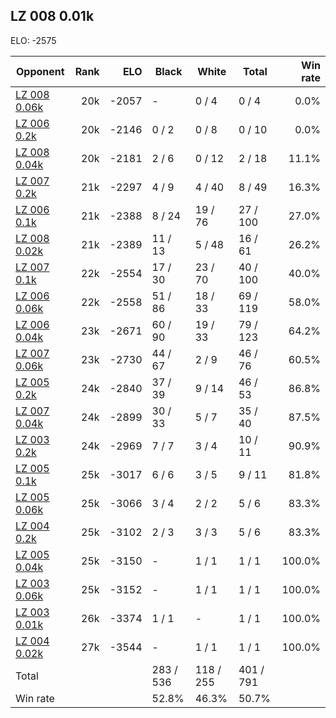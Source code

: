 ## LZ 008 0.01k ##

ELO: -2575

Opponent | Rank | ELO | Black | White | Total | Win rate
---------|-----:|----:|-------|-------|-------|-------:
[LZ 008 0.06k](LZ%20008%200.06k.md) | 20k | -2057 | - | 0 / 4 | 0 / 4 | 0.0%
[LZ 006 0.2k](LZ%20006%200.2k.md) | 20k | -2146 | 0 / 2 | 0 / 8 | 0 / 10 | 0.0%
[LZ 008 0.04k](LZ%20008%200.04k.md) | 20k | -2181 | 2 / 6 | 0 / 12 | 2 / 18 | 11.1%
[LZ 007 0.2k](LZ%20007%200.2k.md) | 21k | -2297 | 4 / 9 | 4 / 40 | 8 / 49 | 16.3%
[LZ 006 0.1k](LZ%20006%200.1k.md) | 21k | -2388 | 8 / 24 | 19 / 76 | 27 / 100 | 27.0%
[LZ 008 0.02k](LZ%20008%200.02k.md) | 21k | -2389 | 11 / 13 | 5 / 48 | 16 / 61 | 26.2%
[LZ 007 0.1k](LZ%20007%200.1k.md) | 22k | -2554 | 17 / 30 | 23 / 70 | 40 / 100 | 40.0%
[LZ 006 0.06k](LZ%20006%200.06k.md) | 22k | -2558 | 51 / 86 | 18 / 33 | 69 / 119 | 58.0%
[LZ 006 0.04k](LZ%20006%200.04k.md) | 23k | -2671 | 60 / 90 | 19 / 33 | 79 / 123 | 64.2%
[LZ 007 0.06k](LZ%20007%200.06k.md) | 23k | -2730 | 44 / 67 | 2 / 9 | 46 / 76 | 60.5%
[LZ 005 0.2k](LZ%20005%200.2k.md) | 24k | -2840 | 37 / 39 | 9 / 14 | 46 / 53 | 86.8%
[LZ 007 0.04k](LZ%20007%200.04k.md) | 24k | -2899 | 30 / 33 | 5 / 7 | 35 / 40 | 87.5%
[LZ 003 0.2k](LZ%20003%200.2k.md) | 24k | -2969 | 7 / 7 | 3 / 4 | 10 / 11 | 90.9%
[LZ 005 0.1k](LZ%20005%200.1k.md) | 25k | -3017 | 6 / 6 | 3 / 5 | 9 / 11 | 81.8%
[LZ 005 0.06k](LZ%20005%200.06k.md) | 25k | -3066 | 3 / 4 | 2 / 2 | 5 / 6 | 83.3%
[LZ 004 0.2k](LZ%20004%200.2k.md) | 25k | -3102 | 2 / 3 | 3 / 3 | 5 / 6 | 83.3%
[LZ 005 0.04k](LZ%20005%200.04k.md) | 25k | -3150 | - | 1 / 1 | 1 / 1 | 100.0%
[LZ 003 0.06k](LZ%20003%200.06k.md) | 25k | -3152 | - | 1 / 1 | 1 / 1 | 100.0%
[LZ 003 0.01k](LZ%20003%200.01k.md) | 26k | -3374 | 1 / 1 | - | 1 / 1 | 100.0%
[LZ 004 0.02k](LZ%20004%200.02k.md) | 27k | -3544 | - | 1 / 1 | 1 / 1 | 100.0%
Total | | | 283 / 536 | 118 / 255 | 401 / 791 | 
Win rate| | | 52.8% | 46.3% | 50.7% | 
